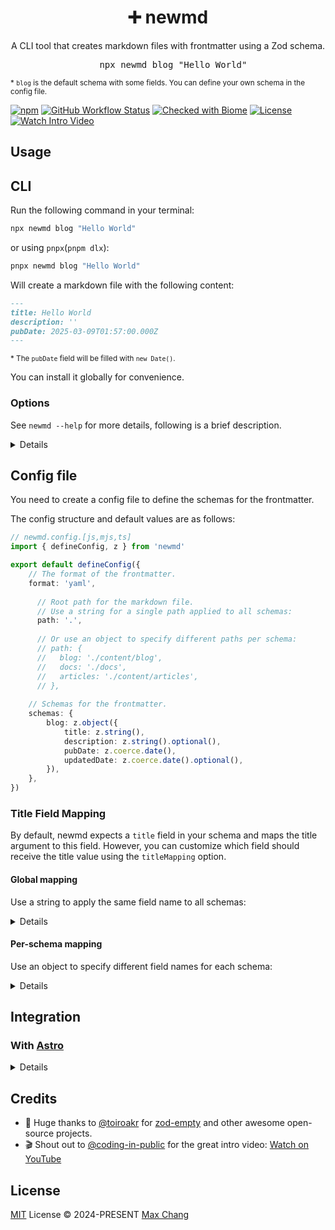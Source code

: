<h1 align="center">➕ newmd </h1>

<p align="center">A CLI tool that creates markdown files with frontmatter using a Zod schema.</p>

<pre align="center">
  npx newmd blog "Hello World"
</pre>

<sup>\* `blog` is the default schema with some fields. You can define your own schema in the config file.</sup>

[![npm][npm-badge]][npm-url]
[![GitHub Workflow Status][ci-badge]][ci-url]
[![Checked with Biome][biome-badge]][biome-url]
[![License][license-badge]][license-url]
[![Watch Intro Video][video-badge]][video-url]

## Usage

## CLI

Run the following command in your terminal:

```sh
npx newmd blog "Hello World"
```

or using `pnpx`(`pnpm dlx`):

```sh
pnpx newmd blog "Hello World"
```

Will create a markdown file with the following content:

```md
---
title: Hello World
description: ''
pubDate: 2025-03-09T01:57:00.000Z
---
```

<sup>\* The `pubDate` field will be filled with `new Date()`.</sup>

You can install it globally for convenience.

### Options

See `newmd --help` for more details, following is a brief description.

<details>

```sh
newmd <schemaName> <title>
```

- `--content <value>` Set the content of the markdown file
- `--path <value>` Set the output directory
- `--slug <value>` Set the slug for the filename, if not provided, it will be generated from the slugified title.
- `--cwd <value>` Set the current working directory
- `--toml` Whether to use TOML format for frontmatter, default is `false`
- `--overwrite` Whether to overwrite the existing file, default is `false`

</details>

## Config file

You need to create a config file to define the schemas for the frontmatter.

The config structure and default values are as follows:

```ts
// newmd.config.[js,mjs,ts]
import { defineConfig, z } from 'newmd'

export default defineConfig({
    // The format of the frontmatter.
    format: 'yaml',
    
      // Root path for the markdown file.
      // Use a string for a single path applied to all schemas:
      path: '.',
      
      // Or use an object to specify different paths per schema:
      // path: {
      //   blog: './content/blog',
      //   docs: './docs',
      //   articles: './content/articles',
      // },
    
    // Schemas for the frontmatter.
    schemas: {
        blog: z.object({
            title: z.string(),
            description: z.string().optional(),
            pubDate: z.coerce.date(),
            updatedDate: z.coerce.date().optional(),
        }),
    },
})
```

### Title Field Mapping

By default, newmd expects a `title` field in your schema and maps the title argument to this field. However, you can customize which field should receive the title value using the `titleMapping` option.

#### Global mapping

Use a string to apply the same field name to all schemas:

<details>

```ts
// newmd.config.ts
import { defineConfig, z } from 'newmd'

export default defineConfig({
    titleMapping: 'headline', // Map title to 'headline' field for all schemas
    schemas: {
        blog: z.object({
            headline: z.string(), // Must have 'headline' field instead of 'title'
            description: z.string().optional(),
            pubDate: z.coerce.date(),
        }),
        article: z.object({
            headline: z.string(), // All schemas must have 'headline' field
            author: z.string().optional(),
        }),
    },
})
```

</details>

#### Per-schema mapping

Use an object to specify different field names for each schema:

<details>


```ts
// newmd.config.ts
import { defineConfig, z } from 'newmd'

export default defineConfig({
    titleMapping: {
        blog: 'title',      // Blog uses 'title' field
        article: 'headline', // Article uses 'headline' field  
        docs: 'name',       // Docs uses 'name' field
    },
    schemas: {
        blog: z.object({
            title: z.string(),    // Must match the mapping
            pubDate: z.coerce.date(),
        }),
        article: z.object({
            headline: z.string(), // Must match the mapping
            author: z.string().optional(),
        }),
        docs: z.object({
            name: z.string(),     // Must match the mapping
            category: z.string().optional(),
        }),
    },
})
```

</details>


## Integration

### With [Astro](https://astro.build/)

<details>

Say you have this content config file:

```ts
// src/content.config.ts
import { glob } from 'astro/loaders'
import { defineCollection, z } from 'astro:content'

const blog = defineCollection({
    loader: glob({ pattern: '**/*.md', base: './src/content/blog' }),
    schema: z.object({
        title: z.string(),
        permalink: z.string().optional(),
    }),
})

export const collections = { blog }
```

You can create a newmd config file like this:

```ts
// newmd.config.ts
import { defineConfig, z } from 'newmd'

export default defineConfig({
    // Corresponding to the `base` option in the content config.
    path: './src/content/blog',
    schemas: { // Copy the schema from the content config.
        blog: z.object({
            title: z.string(),
            description: z.string().optional(),
            pubDate: z.coerce.date(),
            updatedDate: z.coerce.date().optional(),
        }),
    },
})
```

Now you can use the same schema to create markdown files with frontmatter by running `npx newmd blog "Hello World"`.

</details>

## Credits

- 🙏 Huge thanks to [@toiroakr](https://github.com/toiroakr) for [zod-empty](https://github.com/toiroakr/zod-empty/) and other awesome open-source projects.
- 🎬 Shout out to [@coding-in-public](https://github.com/coding-in-public) for the great intro video: [Watch on YouTube](https://www.youtube.com/watch?v=nhNbjt4q9Ms)


## License

[MIT](./LICENSE) License © 2024-PRESENT [Max Chang](https://github.com/maxchang3)

[npm-badge]: https://img.shields.io/npm/v/newmd.svg?style=flat-square&color=444
[npm-url]: https://www.npmjs.com/package/newmd
[ci-badge]: https://img.shields.io/github/actions/workflow/status/maxchang3/newmd/ci.yml?style=flat-square&label=CI
[ci-url]: https://github.com/maxchang3/newmd/actions
[biome-badge]: https://img.shields.io/badge/Checked_with-Biome-60a5fa?style=flat-square&logo=biome
[biome-url]: https://biomejs.dev
[license-badge]: https://img.shields.io/github/license/maxchang3/newmd?style=flat-square
[license-url]: LICENSE
[video-badge]: https://img.shields.io/badge/Watch_Intro-YouTube-red?style=flat-square&logo=youtube
[video-url]: https://www.youtube.com/watch?v=nhNbjt4q9Ms
